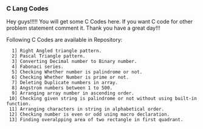 ### C Lang Codes
Hey guys!!!!!
  You will get some C Codes here. If you want C code for other problem statement comment it.
  Thank you have a great day!!!
  
Following C Codes are available in Repository:
      
      1] Right Angled triangle pattern.
      2] Pascal Triangle pattern.
      3] Converting Decimal number to Binary number.
      4] Fabonaci series.
      5] Checking Whether number is palindrome or not.
      6] Checking Whether Number is prime or not.
      7] Deleting Duplicate numbers in array.
      8] Angstrom numbers between 1 to 500.
      9] Arranging array number in ascending order.
     10] Checking given string is palindrome or not without using built-in function.
     11] Arranging characters in string in alphabetical order.
     12] Checking number is even or odd using macro declaration. 
     13] Finding overalpping area of two rectangle in first quadrant.
